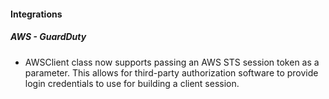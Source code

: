 
#### Integrations
##### AWS - GuardDuty
- AWSClient class now supports passing an AWS STS session token as a parameter. This allows for third-party authorization software to provide login credentials to use for building a client session.
